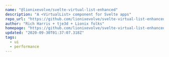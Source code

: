 ```yaml
---
name: "@lionixevolve/svelte-virtual-list-enhanced"
description: "A <VirtualList> component for Svelte apps"
repo_url: "https://github.com/lionixevolve/svelte-virtual-list-enhanced"
author: "Rich Harris + tje3d + Lionix folks"
homepage: "https://github.com/lionixevolve/svelte-virtual-list-enhanced#readme"
updated: "2020-09-30T01:37:07.318Z"
tags: 
  - ui
  - performance
---
```

